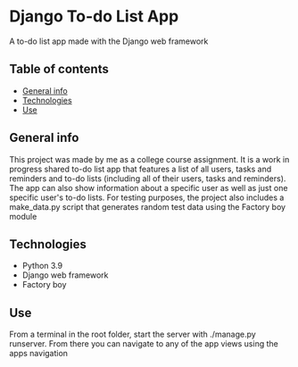 # Django To-do List App
A to-do list app made with the Django web framework
## Table of contents
* [General info](#general-info)
* [Technologies](#technologies)
* [Use](#use)
## General info
This project was made by me as a college course assignment. It is a work in progress shared to-do list app that features a list of all users, tasks and reminders and to-do lists (including all of their users, tasks and reminders). The app can also show information about a specific user as well as just one specific user's to-do lists. For testing purposes, the project also includes a make_data.py script that generates random test data using the Factory boy module
## Technologies
* Python 3.9
* Django web framework
* Factory boy
## Use
From a terminal in the root folder, start the server with ./manage.py runserver. From there you can navigate to any of the app views using the apps navigation
